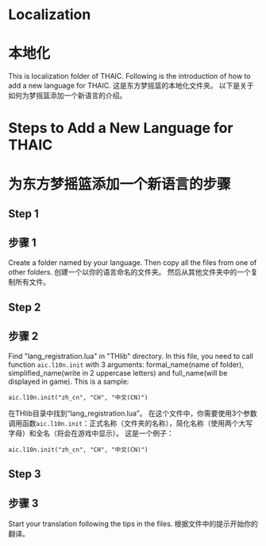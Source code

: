 # Localization
# 本地化
This is localization folder of THAIC.
Following is the introduction of how to add a new language for THAIC.
这是东方梦摇篮的本地化文件夹。
以下是关于如何为梦摇篮添加一个新语言的介绍。

# Steps to Add a New Language for THAIC
# 为东方梦摇篮添加一个新语言的步骤

## Step 1
## 步骤 1
Create a folder named by your language. 
Then copy all the files from one of other folders.
创建一个以你的语言命名的文件夹。
然后从其他文件夹中的一个复制所有文件。

## Step 2
## 步骤 2
Find "lang_registration.lua" in "THlib" directory.
In this file, you need to call function `aic.l10n.init` with 3 arguments: formal_name(name of folder), simplified_name(write in 2 uppercase letters) and full_name(will be displayed in game).
This is a sample:
```
aic.l10n.init("zh_cn", "CH", "中文(CN)")
```
在THlib目录中找到“lang_registration.lua”。
在这个文件中，你需要使用3个参数调用函数`aic.l10n.init`：正式名称（文件夹的名称），简化名称（使用两个大写字母）和全名（将会在游戏中显示）。
这是一个例子：
```
aic.l10n.init("zh_cn", "CH", "中文(CN)")
```

## Step 3
## 步骤 3
Start your translation following the tips in the files.
根据文件中的提示开始你的翻译。
